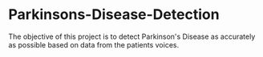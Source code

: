 # Parkinsons-Disease-Detection
The objective of this project is to detect Parkinson's Disease as accurately as possible based on data from the patients voices.
